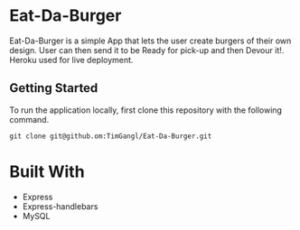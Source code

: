 # Eat-Da-Burger
Eat-Da-Burger is a simple App that lets the user create burgers of their own design. User can then send it to be Ready for pick-up and then Devour it!. Heroku used for live deployment. 

## Getting Started
To run the application locally, first clone this repository with the following command.

 `git clone git@github.om:TimGangl/Eat-Da-Burger.git`

# Built With
* Express
* Express-handlebars
* MySQL
